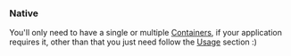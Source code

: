 ### Native

You'll only need to have a single or multiple [Containers](#container), if your application requires it, other than that you just need follow the [Usage](#usage) section :)
